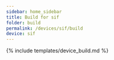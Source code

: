 ```yaml
---
sidebar: home_sidebar
title: Build for sif
folder: build
permalink: /devices/sif/build
device: sif
---
```

{% include templates/device_build.md %}
